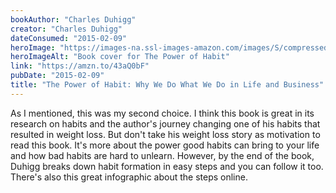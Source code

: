 ```yaml
---
bookAuthor: "Charles Duhigg"
creator: "Charles Duhigg"
dateConsumed: "2015-02-09"
heroImage: "https://images-na.ssl-images-amazon.com/images/S/compressed.photo.goodreads.com/books/1545854312i/12609433.jpg"
heroImageAlt: "Book cover for The Power of Habit"
link: "https://amzn.to/43aQ0bF"
pubDate: "2015-02-09"
title: "The Power of Habit: Why We Do What We Do in Life and Business"
---
```


As I mentioned, this was my second choice. I think this book is great in its research on habits and the author's journey changing one of his habits that resulted in weight loss. But don't take his weight loss story as motivation to read this book. It's more about the power good habits can bring to your life and how bad habits are hard to unlearn. However, by the end of the book, Duhigg breaks down habit formation in easy steps and you can follow it too. There's also this great infographic about the steps online.

